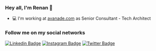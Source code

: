 ### Hey all, I'm Renan 👋

- 💻 I'm working at [avanade.com](https://avanade.com) as Senior Consultant - Tech Architect

### Follow me on my social networks

[![Linkedin Badge](https://img.shields.io/badge/-LinkedIn-blue?style=flat-square&logo=Linkedin&logoColor=white&link=https://www.linkedin.com/in/barbosarenan/)](https://www.linkedin.com/in/barbosarenan/)
[![Instagram Badge](https://img.shields.io/badge/-Instagram-C13584?style=flat-square&labelColor=C13584&logo=instagram&logoColor=white&link=https://www.instagram.com/eduardopiresbr/)](https://www.instagram.com/renanbarbosa.io/)
[![Twitter Badge](https://img.shields.io/badge/-Twitter-blue?style=flat-square&labelColor=blue&logo=twitter&logoColor=white&link=https://twitter.com/renanbarbosa28)](https://twitter.com/rbarbosa28)

